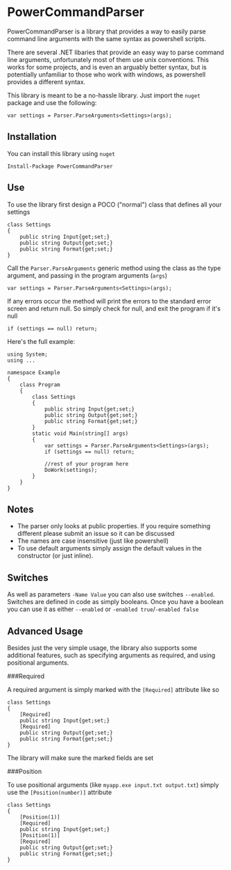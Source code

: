 PowerCommandParser
===

PowerCommandParser is a library that provides a way to easily parse command line arguments with the same syntax as powershell scripts.

There are several .NET libaries that provide an easy way to parse command line arguments, unfortunately most of them use unix conventions. This works for some projects, and is even an arguably better syntax, but is potentially unfamiliar to those who work with windows, as powershell provides a different syntax.

This library is meant to be a no-hassle library. Just import the `nuget` package and use the following:

```
var settings = Parser.ParseArguments<Settings>(args);
```


Installation
---

You can install this library using `nuget`

```
Install-Package PowerCommandParser
```

Use
---

To use the library first design a POCO ("normal") class that defines all your settings

```
class Settings
{
	public string Input{get;set;}
	public string Output{get;set;}
	public string Format{get;set;}
}
```

Call the `Parser.ParseArguments` generic method using the class as the type argument, and passing in the program arguments (`args`)

```
var settings = Parser.ParseArguments<Settings>(args);
```

If any errors occur the method will print the errors to the standard error screen and return null. So simply check for null, and exit the program if it's null

```
if (settings == null) return;
```

Here's the full example:

```
using System;
using ...

namespace Example
{
	class Program
	{
		class Settings
		{
			public string Input{get;set;}
			public string Output{get;set;}
			public string Format{get;set;}
		}
		static void Main(string[] args)
		{
			var settings = Parser.ParseArguments<Settings>(args);
			if (settings == null) return;
			
			//rest of your program here
			DoWork(settings);
		}
	}
}

```

Notes
---

+ The parser only looks at public properties. If you require something different please submit an issue so it can be discussed
+ The names are case insensitive (just like powershell)
+ To use default arguments simply assign the default values in the constructor (or just inline).

Switches
--- 

As well as parameters `-Name Value` you can also use switches `--enabled`. Switches are defined in code as simply booleans. Once you have a boolean you can use it as either `--enabled` or `-enabled true`/`-enabled false`

Advanced Usage
---

Besides just the very simple usage, the library also supports some additional features, such as specifying arguments as required, and using positional arguments.

###Required

A required argument is simply marked with the `[Required]` attribute like so

```
class Settings
{
	[Required]
	public string Input{get;set;}
	[Required]
	public string Output{get;set;}
	public string Format{get;set;}
}
```

The library will make sure the marked fields are set

###Position

To use positional arguments (like `myapp.exe input.txt output.txt`) simply use the `[Position(number)]` attribute

```
class Settings
{
	[Position(1)]
	[Required]
	public string Input{get;set;}
	[Position(1)]
	[Required]
	public string Output{get;set;}
	public string Format{get;set;}
}
```
